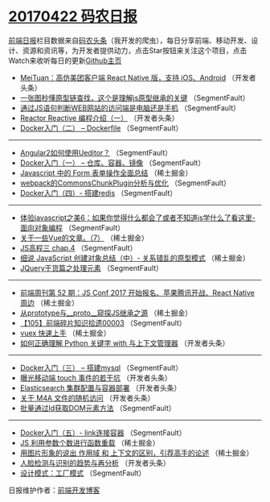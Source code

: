 # [20170422 码农日报](https://toutiao.qdkfweb.cn/date/2017/04/22)

[前端日报](https://qdkfweb.cn/c/news)栏目数据来自[码农头条](https://toutiao.qdkfweb.cn/)（我开发的爬虫），每日分享前端、移动开发、设计、资源和资讯等，为开发者提供动力，点击Star按钮来关注这个项目，点击Watch来收听每日的更新[Github主页](https://github.com/kujian/frontendDaily)
* [MeiTuan：高仿美团客户端 React Native 版，支持 iOS、Android](https://toutiao.qdkfweb.cn/35605.html) （开发者头条）
* [一张图秒懂原型链查找，这个是理解js原型继承的关键](https://toutiao.qdkfweb.cn/35595.html) （SegmentFault）
* [通过JS语句判断WEB网站的访问端是电脑还是手机](https://toutiao.qdkfweb.cn/35578.html) （SegmentFault）
* [Reactor Reactive 编程介绍（一）](https://toutiao.qdkfweb.cn/35613.html) （开发者头条）
* [Docker入门（二） &#8211; Dockerfile](https://toutiao.qdkfweb.cn/35591.html) （SegmentFault）

***
* [Angular2如何使用Ueditor？](https://toutiao.qdkfweb.cn/35581.html) （SegmentFault）
* [Docker入门（一） &#8211; 仓库、容器、镜像](https://toutiao.qdkfweb.cn/35592.html) （SegmentFault）
* [Javascript 中的 Form 表单操作全面总结](https://toutiao.qdkfweb.cn/35568.html) （稀土掘金）
* [webpack的CommonsChunkPlugin分析与优化](https://toutiao.qdkfweb.cn/35582.html) （SegmentFault）
* [Docker入门（四）- 搭建redis](https://toutiao.qdkfweb.cn/35593.html) （SegmentFault）

***
* [体验javascript之美6：如果你觉得什么都会了或者不知道js学什么了看这里-面向对象编程](https://toutiao.qdkfweb.cn/35583.html) （SegmentFault）
* [关于一些Vue的文章。（7）](https://toutiao.qdkfweb.cn/35571.html) （稀土掘金）
* [JS高程三 chap.4](https://toutiao.qdkfweb.cn/35596.html) （SegmentFault）
* [细说 JavaScript 创建对象总结（中）- 关系错乱的原型模式](https://toutiao.qdkfweb.cn/35572.html) （稀土掘金）
* [JQuery干货篇之处理元素](https://toutiao.qdkfweb.cn/35586.html) （SegmentFault）

***
* [前端周刊第 52 期：JS Conf 2017 开始报名、苹果腾讯开战、React Native 周边](https://toutiao.qdkfweb.cn/35573.html) （稀土掘金）
* [从prototype与__proto__窥探JS继承之源](https://toutiao.qdkfweb.cn/35574.html) （稀土掘金）
* [【105】前端碎片知识拾遗00003](https://toutiao.qdkfweb.cn/35588.html) （SegmentFault）
* [vuex 快速上手](https://toutiao.qdkfweb.cn/35565.html) （稀土掘金）
* [如何正确理解 Python 关键字 with 与上下文管理器](https://toutiao.qdkfweb.cn/35602.html) （开发者头条）

***
* [Docker入门（三） &#8211; 搭建mysql](https://toutiao.qdkfweb.cn/35590.html) （SegmentFault）
* [曝光移动端 touch 事件的若干坑](https://toutiao.qdkfweb.cn/35614.html) （开发者头条）
* [Elasticsearch 集群配置与容器部署](https://toutiao.qdkfweb.cn/35606.html) （开发者头条）
* [​关于 M4A 文件的随机访问](https://toutiao.qdkfweb.cn/35617.html) （开发者头条）
* [批量通过Id获取DOM元素方法](https://toutiao.qdkfweb.cn/35594.html) （SegmentFault）

***
* [Docker入门（五）- link连接容器](https://toutiao.qdkfweb.cn/35584.html) （SegmentFault）
* [JS 利用参数个数进行函数重载](https://toutiao.qdkfweb.cn/35561.html) （稀土掘金）
* [用图片形象的说出 作用域 和 上下文的区别，引荐高手的论述](https://toutiao.qdkfweb.cn/35564.html) （稀土掘金）
* [人脸检测与识别的趋势与再分析](https://toutiao.qdkfweb.cn/35612.html) （开发者头条）
* [设计模式：工厂模式](https://toutiao.qdkfweb.cn/35589.html) （SegmentFault）

日报维护作者：[前端开发博客](https://qdkfweb.cn/) 